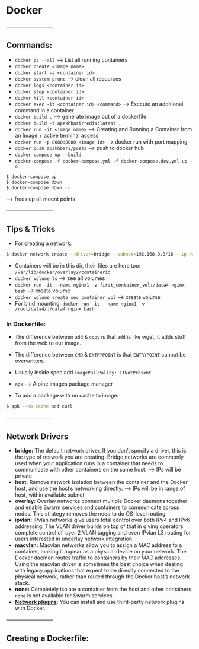 # Docker

—————————

## Commands:

- `docker ps --all` —> List all running containers
- `docker create <image name>`
- `docker start -a <container id>`
- `docker system prune` —> clean all resources
- `docker logs <container id>`
- `docker stop <container id>`
- `docker kill <container id>`
- `docker exec -it <container id> <command>` —> Execute an additional command in a container
- `docker build .` —> generate image out of a dockerfile
- `docker build -t apakhbari/redis:latest .`
- `docker run -it <image name>` —> Creating and Running a Container from an Image + active terminal access
- `docker run -p 8080:8080 <image id>` —> docker run with port mapping
- `docker push apakhbari/posts` —> push to docker hub
- `docker compose up --build`
- `docker-compose -f docker-compose.yml -f docker-compose.dev.yml up -d`

```bash
$ docker-compose up
$ docker-compose down
$ docker-compose down -v
``` 
--> frees up all mount points

—————————

## Tips & Tricks

- For creating a network:

```bash
$ docker network create --driver=bridge --subnet=192.168.0.0/16 --ip-range=172.28.5.0/24 --gateway=172.28.5.254 172network<name of network>
```

- Containers will be in this dir, their files are here too: `/var/lib/docker/overlay2/containerid`
- `docker volume ls` —> see all volumes
- `docker run -it --name nginx1 -v first_container_vol:/data4 nginx bash` —> create volume
- `docker volume create sec_container_vol` —> create volume
- For bind mounting: `docker run -it --name nginx1 -v /root/data4/:/data4 nginx bash`

### In Dockerfile:

- The difference between `add` & `copy` is that `add` is like wget, it adds stuff from the web to our image.
- The difference between `CMD` & `ENTRYPOINT` is that `ENTRYPOINT` cannot be overwritten.

- Usually inside spec add `imagePullPolicy: IfNotPresent`
- `apk` —> Alpine images package manager
- To add a package with no cache to image: 
```bash
$ apk --no-cache add curl
```

—————————

## Network Drivers

- **bridge:** The default network driver. If you don’t specify a driver, this is the type of network you are creating. Bridge networks are commonly used when your application runs in a container that needs to communicate with other containers on the same host. —> IPs will be private
- **host:** Remove network isolation between the container and the Docker host, and use the host’s networking directly. —> IPs will be in range of host, within available subnet
- **overlay:** Overlay networks connect multiple Docker daemons together and enable Swarm services and containers to communicate across nodes. This strategy removes the need to do OS-level routing.
- **ipvlan:** IPvlan networks give users total control over both IPv4 and IPv6 addressing. The VLAN driver builds on top of that in giving operators complete control of layer 2 VLAN tagging and even IPvlan L3 routing for users interested in underlay network integration.
- **macvlan:** Macvlan networks allow you to assign a MAC address to a container, making it appear as a physical device on your network. The Docker daemon routes traffic to containers by their MAC addresses. Using the macvlan driver is sometimes the best choice when dealing with legacy applications that expect to be directly connected to the physical network, rather than routed through the Docker host’s network stack.
- **none:** Completely isolate a container from the host and other containers. `none` is not available for Swarm services.
- [**Network plugins**](https://docs.docker.com/engine/extend/plugins_services/): You can install and use third-party network plugins with Docker.

—————————

## Creating a Dockerfile: